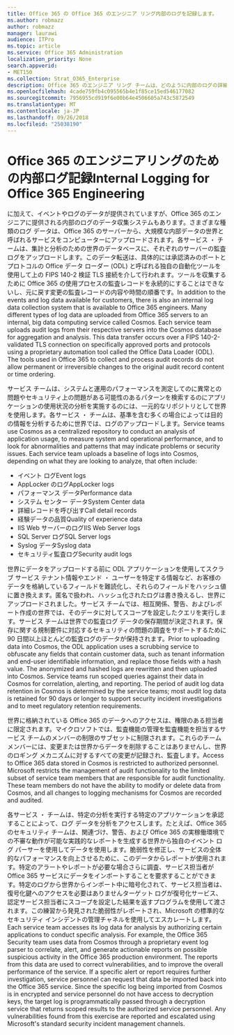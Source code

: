 ```yaml
---
title: Office 365 の Office 365 のエンジニア リング内部のログを記録します。
ms.author: robmazz
author: robmazz
manager: laurawi
audience: ITPro
ms.topic: article
ms.service: Office 365 Administration
localization_priority: None
search.appverid:
- MET150
ms.collection: Strat_O365_Enterprise
description: Office 365 のエンジニア リング チームは、どのように内部のログの詳細については。
ms.openlocfilehash: 4cade759fb4c095565b4e1f85ce15ed546177082
ms.sourcegitcommit: 7956955cd919f6e00b64e4506605a743c5872549
ms.translationtype: MT
ms.contentlocale: ja-JP
ms.lasthandoff: 09/26/2018
ms.locfileid: "25038190"
---
```

# <a name="internal-logging-for-office-365-engineering"></a><span data-ttu-id="59f98-103">Office 365 のエンジニアリングのための内部ログ記録</span><span class="sxs-lookup"><span data-stu-id="59f98-103">Internal Logging for Office 365 Engineering</span></span>
<span data-ttu-id="59f98-p101">に加えて、イベントやログのデータが提供されていますが、Office 365 のエンジニアに提供される内部のログのデータ収集システムもあります。さまざまな種類のログ データは、Office 365 のサーバーから、大規模な内部データの世界と呼ばれるサービスをコンピューターにアップロードされます。各サービス ・ チームは、集計と分析のための世界のデータベースに、それぞれのサーバーの監査ログをアップロードします。このデータ転送は、具体的には承認済みのポートとプロトコルの Office データ ローダー (ODL) と呼ばれる独自の自動化ツールを使用して上の FIPS 140-2 検証 TLS 接続を介して行われます。ツールを収集するために Office 365 の使用プロセスの監査レコードを永続的にすることはできないし、元に戻す変更の監査レコードの内容や時間の順番です。</span><span class="sxs-lookup"><span data-stu-id="59f98-p101">In addition to the events and log data available for customers, there is also an internal log data collection system that is available to Office 365 engineers. Many different types of log data are uploaded from Office 365 servers to an internal, big data computing service called Cosmos. Each service team uploads audit logs from their respective servers into the Cosmos database for aggregation and analysis. This data transfer occurs over a FIPS 140-2-validated TLS connection on specifically approved ports and protocols using a proprietary automation tool called the Office Data Loader (ODL). The tools used in Office 365 to collect and process audit records do not allow permanent or irreversible changes to the original audit record content or time ordering.</span></span>

<span data-ttu-id="59f98-p102">サービス チームは、システムと運用のパフォーマンスを測定してのに異常との問題やセキュリティ上の問題がある可能性のあるパターンを検索するのにアプリケーションの使用状況の分析を実施するのには、一元的なリポジトリとして世界を使用します。各サービス ・ チームは、基準を含む多くの場合によっては目的の情報を分析するために世界では、ログのアップロードします。</span><span class="sxs-lookup"><span data-stu-id="59f98-p102">Service teams use Cosmos as a centralized repository to conduct an analysis of application usage, to measure system and operational performance, and to look for abnormalities and patterns that may indicate problems or security issues. Each service team uploads a baseline of logs into Cosmos, depending on what they are looking to analyze, that often include:</span></span>
- <span data-ttu-id="59f98-111">イベント ログ</span><span class="sxs-lookup"><span data-stu-id="59f98-111">Event logs</span></span>
- <span data-ttu-id="59f98-112">AppLocker のログ</span><span class="sxs-lookup"><span data-stu-id="59f98-112">AppLocker logs</span></span>
- <span data-ttu-id="59f98-113">パフォーマンス データ</span><span class="sxs-lookup"><span data-stu-id="59f98-113">Performance data</span></span>
- <span data-ttu-id="59f98-114">システム センター データ</span><span class="sxs-lookup"><span data-stu-id="59f98-114">System Center data</span></span>
- <span data-ttu-id="59f98-115">詳細レコードを呼び出す</span><span class="sxs-lookup"><span data-stu-id="59f98-115">Call detail records</span></span>
- <span data-ttu-id="59f98-116">経験データの品質</span><span class="sxs-lookup"><span data-stu-id="59f98-116">Quality of experience data</span></span>
- <span data-ttu-id="59f98-117">IIS Web サーバーのログ</span><span class="sxs-lookup"><span data-stu-id="59f98-117">IIS Web Server logs</span></span>
- <span data-ttu-id="59f98-118">SQL Server ログ</span><span class="sxs-lookup"><span data-stu-id="59f98-118">SQL Server logs</span></span>
- <span data-ttu-id="59f98-119">Syslog データ</span><span class="sxs-lookup"><span data-stu-id="59f98-119">Syslog data</span></span>
- <span data-ttu-id="59f98-120">セキュリティ監査ログ</span><span class="sxs-lookup"><span data-stu-id="59f98-120">Security audit logs</span></span>

<span data-ttu-id="59f98-p103">世界にデータをアップロードする前に ODL アプリケーションを使用してスクラブ サービス テナント情報やエンド ・ ユーザーを特定する情報など、お客様のデータを格納しているフィールドを難読化し、それらのフィールドをハッシュ値に置き換えます。匿名で扱われ、ハッシュ化されたログは書き換えるし、世界にアップロードされました。サービス チームでは、相互関係、警告、およびレポート作成の世界では、そのデータに対してスコープを設定したクエリを実行します。サービス チームは世界での監査ログ データの保存期間が決定されます。保存に関する規制要件に対応するセキュリティの問題の調査をサポートするために 90 日間以上ほとんどの監査ログのデータが保持されます。</span><span class="sxs-lookup"><span data-stu-id="59f98-p103">Prior to uploading data into Cosmos, the ODL application uses a scrubbing service to obfuscate any fields that contain customer data, such as tenant information and end-user identifiable information, and replace those fields with a hash value. The anonymized and hashed logs are rewritten and then uploaded into Cosmos. Service teams run scoped queries against their data in Cosmos for correlation, alerting, and reporting. The period of audit log data retention in Cosmos is determined by the service teams; most audit log data is retained for 90 days or longer to support security incident investigations and to meet regulatory retention requirements.</span></span>

<span data-ttu-id="59f98-p104">世界に格納されている Office 365 のデータへのアクセスは、権限のある担当者に限定されます。マイクロソフトでは、監査機能の管理を監査機能を担当するサービス チームのメンバーの制限のサブセットに制限されます。これらのチーム メンバーには、変更または世界からデータを削除することはありませんし、世界のロギング メカニズムに対するすべての変更が記録され、監査します。</span><span class="sxs-lookup"><span data-stu-id="59f98-p104">Access to Office 365 data stored in Cosmos is restricted to authorized personnel. Microsoft restricts the management of audit functionality to the limited subset of service team members that are responsible for audit functionality. These team members do not have the ability to modify or delete data from Cosmos, and all changes to logging mechanisms for Cosmos are recorded and audited.</span></span>

<span data-ttu-id="59f98-p105">各サービス ・ チームは、特定の分析を実行する特定のアプリケーションを承認することによって、ログ データを分析をアクセスします。たとえば、Office 365 のセキュリティ チームは、関連づけ、警告、および Office 365 の実稼働環境での不審な動作が可能な実践的なレポートを生成する世界から独自のイベント ログ パーサーを使用してデータを使用します。脆弱性を修正し、サービスの全体的なパフォーマンスを向上させるために、このデータからレポートが使用されます。特定のアラートやレポートが必要な場合さらに調査、サービス担当者が Office 365 サービスにデータをインポートすることを要求することができます。特定のログから世界からインポート中に暗号化されて、サービス担当者は、復号化鍵へのアクセスを必要はありませんターゲット ログが復号化サービス、認定サービス担当者にスコープを設定した結果を返すプログラムを使用して渡されます。この練習から発見された脆弱性がレポートされ、Microsoft の標準的なセキュリティ インシデントの管理チャネルを使用してエスカレートします。</span><span class="sxs-lookup"><span data-stu-id="59f98-p105">Each service team accesses its log data for analysis by authorizing certain applications to conduct specific analysis. For example, the Office 365 Security team uses data from Cosmos through a proprietary event log parser to correlate, alert, and generate actionable reports on possible suspicious activity in the Office 365 production environment. The reports from this data are used to correct vulnerabilities, and to improve the overall performance of the service. If a specific alert or report requires further investigation, service personnel can request that data be imported back into the Office 365 service. Since the specific log being imported from Cosmos is in encrypted and service personnel do not have access to decryption keys, the target log is programmatically passed through a decryption service that returns scoped results to the authorized service personnel. Any vulnerabilities found from this exercise are reported and escalated using Microsoft's standard security incident management channels.</span></span>
